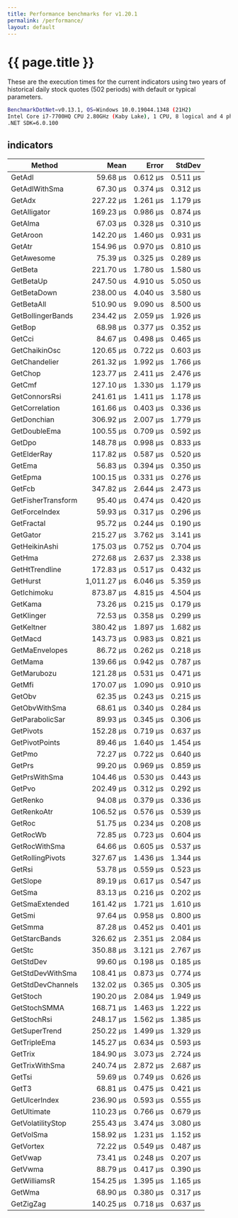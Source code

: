 ```yaml
---
title: Performance benchmarks for v1.20.1
permalink: /performance/
layout: default
---
```


# {{ page.title }}

These are the execution times for the current indicators using two years of historical daily stock quotes (502 periods) with default or typical parameters.

``` bash
BenchmarkDotNet=v0.13.1, OS=Windows 10.0.19044.1348 (21H2)
Intel Core i7-7700HQ CPU 2.80GHz (Kaby Lake), 1 CPU, 8 logical and 4 physical cores
.NET SDK=6.0.100
```

## indicators

|             Method |        Mean |    Error |   StdDev |
|------------------- |------------:|---------:|---------:|
|             GetAdl |    59.68 μs | 0.612 μs | 0.511 μs |
|      GetAdlWithSma |    67.30 μs | 0.374 μs | 0.312 μs |
|             GetAdx |   227.22 μs | 1.261 μs | 1.179 μs |
|       GetAlligator |   169.23 μs | 0.986 μs | 0.874 μs |
|            GetAlma |    67.03 μs | 0.328 μs | 0.310 μs |
|           GetAroon |   142.20 μs | 1.460 μs | 0.931 μs |
|             GetAtr |   154.96 μs | 0.970 μs | 0.810 μs |
|         GetAwesome |    75.39 μs | 0.325 μs | 0.289 μs |
|            GetBeta |   221.70 us | 1.780 us | 1.580 us |
|          GetBetaUp |   247.50 us | 4.910 us | 5.050 us |
|        GetBetaDown |   238.00 us | 4.040 us | 3.580 us |
|         GetBetaAll |   510.90 us | 9.090 us | 8.500 us |
|  GetBollingerBands |   234.42 μs | 2.059 μs | 1.926 μs |
|             GetBop |    68.98 μs | 0.377 μs | 0.352 μs |
|             GetCci |    84.67 μs | 0.498 μs | 0.465 μs |
|      GetChaikinOsc |   120.65 μs | 0.722 μs | 0.603 μs |
|      GetChandelier |   261.32 μs | 1.992 μs | 1.766 μs |
|            GetChop |   123.77 μs | 2.411 μs | 2.476 μs |
|             GetCmf |   127.10 μs | 1.330 μs | 1.179 μs |
|      GetConnorsRsi |   241.61 μs | 1.411 μs | 1.178 μs |
|     GetCorrelation |   161.66 μs | 0.403 μs | 0.336 μs |
|        GetDonchian |   306.92 μs | 2.007 μs | 1.779 μs |
|       GetDoubleEma |   100.55 μs | 0.709 μs | 0.592 μs |
|             GetDpo |   148.78 μs | 0.998 μs | 0.833 μs |
|        GetElderRay |   117.82 μs | 0.587 μs | 0.520 μs |
|             GetEma |    56.83 μs | 0.394 μs | 0.350 μs |
|            GetEpma |   100.15 μs | 0.331 μs | 0.276 μs |
|             GetFcb |   347.82 μs | 2.644 μs | 2.473 μs |
| GetFisherTransform |    95.40 μs | 0.474 μs | 0.420 μs |
|      GetForceIndex |    59.93 μs | 0.317 μs | 0.296 μs |
|         GetFractal |    95.72 μs | 0.244 μs | 0.190 μs |
|           GetGator |   215.27 μs | 3.762 μs | 3.141 μs |
|      GetHeikinAshi |   175.03 μs | 0.752 μs | 0.704 μs |
|             GetHma |   272.68 μs | 2.637 μs | 2.338 μs |
|     GetHtTrendline |   172.83 μs | 0.517 μs | 0.432 μs |
|           GetHurst | 1,011.27 μs | 6.046 μs | 5.359 μs |
|        GetIchimoku |   873.87 μs | 4.815 μs | 4.504 μs |
|            GetKama |    73.26 μs | 0.215 μs | 0.179 μs |
|         GetKlinger |    72.53 μs | 0.358 μs | 0.299 μs |
|         GetKeltner |   380.42 μs | 1.897 μs | 1.682 μs |
|            GetMacd |   143.73 μs | 0.983 μs | 0.821 μs |
|     GetMaEnvelopes |    86.72 μs | 0.262 μs | 0.218 μs |
|            GetMama |   139.66 μs | 0.942 μs | 0.787 μs |
|        GetMarubozu |   121.28 μs | 0.531 μs | 0.471 μs |
|             GetMfi |   170.07 μs | 1.090 μs | 0.910 μs |
|             GetObv |    62.35 μs | 0.243 μs | 0.215 μs |
|      GetObvWithSma |    68.61 μs | 0.340 μs | 0.284 μs |
|    GetParabolicSar |    89.93 μs | 0.345 μs | 0.306 μs |
|          GetPivots |   152.28 μs | 0.719 μs | 0.637 μs |
|     GetPivotPoints |    89.46 μs | 1.640 μs | 1.454 μs |
|             GetPmo |    72.27 μs | 0.722 μs | 0.640 μs |
|             GetPrs |    99.20 μs | 0.969 μs | 0.859 μs |
|      GetPrsWithSma |   104.46 μs | 0.530 μs | 0.443 μs |
|             GetPvo |   202.49 μs | 0.312 μs | 0.292 μs |
|           GetRenko |    94.08 μs | 0.379 μs | 0.336 μs |
|        GetRenkoAtr |   106.52 μs | 0.576 μs | 0.539 μs |
|             GetRoc |    51.75 μs | 0.234 μs | 0.208 μs |
|           GetRocWb |    72.85 μs | 0.723 μs | 0.604 μs |
|      GetRocWithSma |    64.66 μs | 0.605 μs | 0.537 μs |
|   GetRollingPivots |   327.67 μs | 1.436 μs | 1.344 μs |
|             GetRsi |    53.78 μs | 0.559 μs | 0.523 μs |
|           GetSlope |    89.19 μs | 0.617 μs | 0.547 μs |
|             GetSma |    83.13 μs | 0.216 μs | 0.202 μs |
|     GetSmaExtended |   161.42 μs | 1.721 μs | 1.610 μs |
|             GetSmi |    97.64 μs | 0.958 μs | 0.800 μs |
|            GetSmma |    87.28 μs | 0.452 μs | 0.401 μs |
|      GetStarcBands |   326.62 μs | 2.351 μs | 2.084 μs |
|             GetStc |   350.88 μs | 3.121 μs | 2.767 μs |
|          GetStdDev |    99.60 μs | 0.198 μs | 0.185 μs |
|   GetStdDevWithSma |   108.41 μs | 0.873 μs | 0.774 μs |
|  GetStdDevChannels |   132.02 μs | 0.365 μs | 0.305 μs |
|           GetStoch |   190.20 μs | 2.084 μs | 1.949 μs |
|       GetStochSMMA |   168.71 μs | 1.463 μs | 1.222 μs |
|        GetStochRsi |   248.17 μs | 1.562 μs | 1.385 μs |
|      GetSuperTrend |   250.22 μs | 1.499 μs | 1.329 μs |
|       GetTripleEma |   145.27 μs | 0.634 μs | 0.593 μs |
|            GetTrix |   184.90 μs | 3.073 μs | 2.724 μs |
|     GetTrixWithSma |   240.74 μs | 2.872 μs | 2.687 μs |
|             GetTsi |    59.69 μs | 0.749 μs | 0.626 μs |
|              GetT3 |    68.81 μs | 0.475 μs | 0.421 μs |
|      GetUlcerIndex |   236.90 μs | 0.593 μs | 0.555 μs |
|        GetUltimate |   110.23 μs | 0.766 μs | 0.679 μs |
|  GetVolatilityStop |   255.43 μs | 3.474 μs | 3.080 μs |
|          GetVolSma |   158.92 μs | 1.231 μs | 1.152 μs |
|          GetVortex |    72.22 μs | 0.549 μs | 0.487 μs |
|            GetVwap |    73.41 μs | 0.248 μs | 0.207 μs |
|            GetVwma |    88.79 μs | 0.417 μs | 0.390 μs |
|       GetWilliamsR |   154.25 μs | 1.395 μs | 1.165 μs |
|             GetWma |    68.90 μs | 0.380 μs | 0.317 μs |
|          GetZigZag |   140.25 μs | 0.718 μs | 0.637 μs |
